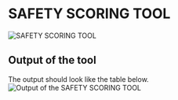 # SAFETY SCORING TOOL

![SAFETY SCORING TOOL](https://paper-attachments.dropbox.com/s_98E52759A7B69068D67527CA103F163C1C055CAB1A44832F2B48960DD4A1E247_1585230894384_sc_gpt2.PNG)

















## Output of the tool
The output should look like the table below. 
![Output of the SAFETY SCORING TOOL](https://paper-attachments.dropbox.com/s_98E52759A7B69068D67527CA103F163C1C055CAB1A44832F2B48960DD4A1E247_1585230915186_crash_table.PNG)

